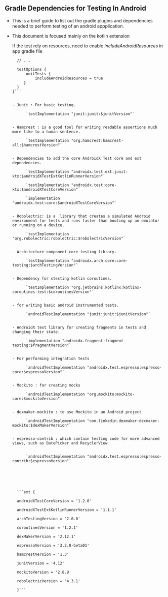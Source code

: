 ## Gradle Dependencies for Testing In Android


- This is a brief guide to list out the gradle plugins and dependencies needed to perform testing of an android appplication.

- This document is focused mainly on the kotlin extension 



   If the test rely on resources, need to enable *includeAndroidResources* in app gradle file

  ```android {
    // ...

    testOptions {
        unitTests {
            includeAndroidResources = true
       }
    }
  }```


  - Junit : For basic testing. 

        `testImplementation "junit:junit:$junitVersion"`


  - Hamcrest : is a good tool for writing readable assertions much more like to a human sentence. 

        `testImplementation "org.hamcrest:hamcrest-all:$hamcrestVersion"`


  - Dependencies to add the core AndroidX Test core and ext dependencies.
  
        `testImplementation "androidx.test.ext:junit-ktx:$androidXTestExtKotlinRunnerVersion"`

        `testImplementation "androidx.test:core-ktx:$androidXTestCoreVersion"`

        `implementation "androidx.test:core:$androidXTestCoreVersion"`


  - Robolectric: is a  library that creates a simulated Android environment for tests and runs faster than booting up an emulator or running on a device.

        `testImplementation "org.robolectric:robolectric:$robolectricVersion"`


  - Architecture component core testing library.

        `testImplementation "androidx.arch.core:core-testing:$archTestingVersion"`


  - Dependency for stesting kotlin coroutines.

        `testImplementation "org.jetbrains.kotlinx:kotlinx-coroutines-test:$coroutinesVersion"`


  - for writing basic android instrumented tests.

        `androidTestImplementation "junit:junit:$junitVersion"`


  - AndroidX test library for creating fragments in tests and changing their state.

        `implementation "androidx.fragment:fragment-testing:$fragmentVersion"`


  - For performing integration tests

        `androidTestImplementation "androidx.test.espresso:espresso-core:$espressoVersion"`


  - Mockito : for creating mocks 

        `androidTestImplementation "org.mockito:mockito-core:$mockitoVersion"`


  - dexmaker-mockito : to use Mockito in an Android project

        `androidTestImplementation "com.linkedin.dexmaker:dexmaker-mockito:$dexMakerVersion"`


  - espresso-contrib : which contain testing code for more advanced views, such as DatePicker and RecyclerView


        `androidTestImplementation "androidx.test.espresso:espresso-contrib:$espressoVersion"`






    ```ext {

    androidXTestCoreVersion = '1.2.0'

    androidXTestExtKotlinRunnerVersion = '1.1.1'

    archTestingVersion = '2.0.0'

    coroutinesVersion = '1.2.1'

    dexMakerVersion = '2.12.1'

    espressoVersion = '3.2.0-beta01'

    hamcrestVersion = '1.3'

    junitVersion = '4.12'

    mockitoVersion = '2.8.9'

    robolectricVersion = '4.3.1'
   
    }```



